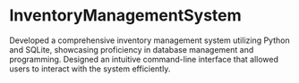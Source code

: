 # InventoryManagementSystem
Developed a comprehensive inventory management system utilizing Python and SQLite, showcasing proficiency in database management and programming. Designed an intuitive command-line interface that allowed users to interact with the system efficiently. 
